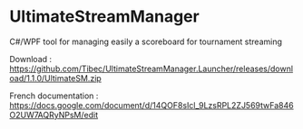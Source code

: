# UltimateStreamManager
C#/WPF tool for managing easily a scoreboard for tournament streaming

Download : https://github.com/Tibec/UltimateStreamManager.Launcher/releases/download/1.1.0/UltimateSM.zip

French documentation : https://docs.google.com/document/d/14QOF8sIcl_9LzsRPL2ZJ569twFa846O2UW7AQRyNPsM/edit
